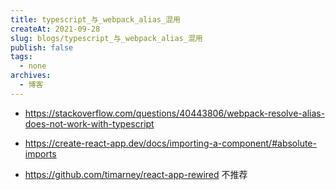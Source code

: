 ```yaml
---
title: typescript_与_webpack_alias_混用
createAt: 2021-09-28
slug: blogs/typescript_与_webpack_alias_混用
publish: false
tags:
  - none
archives:
  - 博客
---
```


- https://stackoverflow.com/questions/40443806/webpack-resolve-alias-does-not-work-with-typescript

- https://create-react-app.dev/docs/importing-a-component/#absolute-imports

- https://github.com/timarney/react-app-rewired 不推荐
